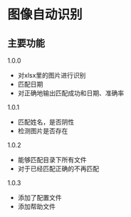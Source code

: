 # 图像自动识别

## 主要功能

1.0.0

- 对xlsx里的图片进行识别
- 匹配日期
- 对正确地输出匹配成功和日期、准确率

1.0.1

- 匹配姓名，是否阴性
- 检测图片是否存在

1.0.2
- 能够匹配目录下所有文件
- 对于已经匹配正确的不再匹配

1.0.3 
- 添加了配置文件
- 添加帮助文件